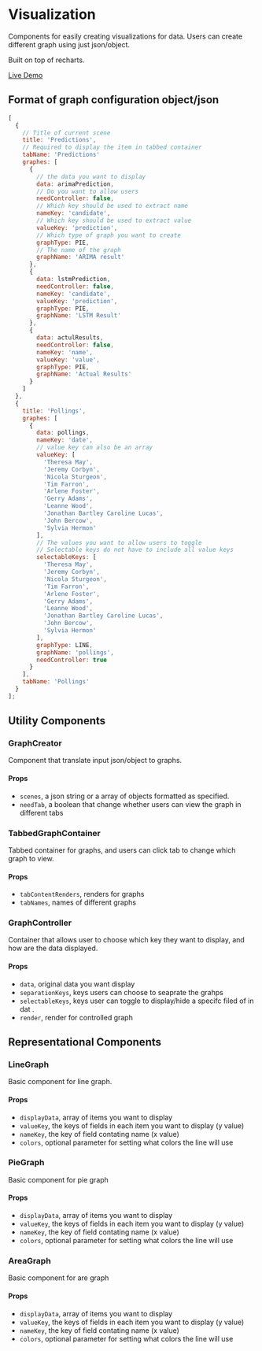 # Visualization

Components for easily creating visualizations for data.
Users can create different graph using just json/object.

Built on top of recharts.

[Live Demo](http://tianhang.me/visualization/)

## Format of graph configuration object/json

```javascript
[
  {
    // Title of current scene
    title: 'Predictions',
    // Required to display the item in tabbed container
    tabName: 'Predictions'
    graphes: [
      {
        // the data you want to display
        data: arimaPrediction,
        // Do you want to allow users
        needController: false,
        // Which key should be used to extract name
        nameKey: 'candidate',
        // Which key should be used to extract value
        valueKey: 'prediction',
        // Which type of graph you want to create
        graphType: PIE,
        // The name of the graph
        graphName: 'ARIMA result'
      },
      {
        data: lstmPrediction,
        needController: false,
        nameKey: 'candidate',
        valueKey: 'prediction',
        graphType: PIE,
        graphName: 'LSTM Result'
      },
      {
        data: actulResults,
        needController: false,
        nameKey: 'name',
        valueKey: 'value',
        graphType: PIE,
        graphName: 'Actual Results'
      }
    ]
  },
  {
    title: 'Pollings',
    graphes: [
      {
        data: pollings,
        nameKey: 'date',
        // value key can also be an array
        valueKey: [
          'Theresa May',
          'Jeremy Corbyn',
          'Nicola Sturgeon',
          'Tim Farron',
          'Arlene Foster',
          'Gerry Adams',
          'Leanne Wood',
          'Jonathan Bartley Caroline Lucas',
          'John Bercow',
          'Sylvia Hermon'
        ],
        // The values you want to allow users to toggle
        // Selectable keys do not have to include all value keys
        selectableKeys: [
          'Theresa May',
          'Jeremy Corbyn',
          'Nicola Sturgeon',
          'Tim Farron',
          'Arlene Foster',
          'Gerry Adams',
          'Leanne Wood',
          'Jonathan Bartley Caroline Lucas',
          'John Bercow',
          'Sylvia Hermon'
        ],
        graphType: LINE,
        graphName: 'pollings',
        needController: true
      }
    ],
    tabName: 'Pollings'
  }
];
```

## Utility Components

### GraphCreator

Component that translate input json/object to graphs.

#### Props

* `scenes`, a json string or a array of objects formatted as specified.
* `needTab`, a boolean that change whether users can view the graph in different tabs

### TabbedGraphContainer

Tabbed container for graphs, and users can click tab to change which graph to view.

#### Props

* `tabContentRenders`, renders for graphs
* `tabNames`, names of different graphs

### GraphController

Container that allows user to choose which key they want to display, and how are the data displayed.

#### Props

* `data`, original data you want display
* `separationKeys`, keys users can choose to seaprate the grahps
* `selectableKeys`, keys user can toggle to display/hide a specifc filed of in dat .
* `render`, render for controlled graph

## Representational Components

### LineGraph

Basic component for line graph.

#### Props

* `displayData`, array of items you want to display
* `valueKey`, the keys of fields in each item you want to display (y value)
* `nameKey`, the key of field contating name (x value)
* `colors`, optional parameter for setting what colors the line will use

### PieGraph

Basic component for pie graph

#### Props

* `displayData`, array of items you want to display
* `valueKey`, the keys of fields in each item you want to display (y value)
* `nameKey`, the key of field contating name (x value)
* `colors`, optional parameter for setting what colors the line will use

### AreaGraph

Basic component for are graph

#### Props

* `displayData`, array of items you want to display
* `valueKey`, the keys of fields in each item you want to display (y value)
* `nameKey`, the key of field contating name (x value)
* `colors`, optional parameter for setting what colors the line will use
